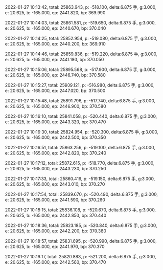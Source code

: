 2022-01-27 10:13:42, total: 25863.643, p: -518.100, delta:6.875 手, g:3.000, e: 20.625, b: -165.000, ep: 2441.820, bp: 369.990

2022-01-27 10:14:03, total: 25861.581, p: -519.650, delta:6.875 手, g:3.000, e: 20.625, b: -165.000, ep: 2440.670, bp: 370.040

2022-01-27 10:14:25, total: 25852.954, p: -519.080, delta:6.875 手, g:3.000, e: 20.625, b: -165.000, ep: 2440.200, bp: 369.910

2022-01-27 10:14:46, total: 25859.836, p: -519.220, delta:6.875 手, g:3.000, e: 20.625, b: -165.000, ep: 2441.180, bp: 370.050

2022-01-27 10:15:06, total: 25895.568, p: -517.900, delta:6.875 手, g:3.000, e: 20.625, b: -165.000, ep: 2446.740, bp: 370.580

2022-01-27 10:15:27, total: 25909.121, p: -516.980, delta:6.875 手, g:3.000, e: 20.625, b: -165.000, ep: 2447.020, bp: 370.500

2022-01-27 10:15:48, total: 25891.796, p: -517.740, delta:6.875 手, g:3.000, e: 20.625, b: -165.000, ep: 2446.900, bp: 370.580

2022-01-27 10:16:10, total: 25841.058, p: -520.440, delta:6.875 手, g:3.000, e: 20.625, b: -165.000, ep: 2443.320, bp: 370.470

2022-01-27 10:16:30, total: 25824.954, p: -520.300, delta:6.875 手, g:3.000, e: 20.625, b: -165.000, ep: 2442.500, bp: 370.350

2022-01-27 10:16:51, total: 25863.256, p: -519.100, delta:6.875 手, g:3.000, e: 20.625, b: -165.000, ep: 2442.820, bp: 370.240

2022-01-27 10:17:12, total: 25872.615, p: -518.770, delta:6.875 手, g:3.000, e: 20.625, b: -165.000, ep: 2443.230, bp: 370.250

2022-01-27 10:17:33, total: 25860.416, p: -519.150, delta:6.875 手, g:3.000, e: 20.625, b: -165.000, ep: 2443.010, bp: 370.270

2022-01-27 10:17:54, total: 25839.670, p: -520.490, delta:6.875 手, g:3.000, e: 20.625, b: -165.000, ep: 2441.590, bp: 370.260

2022-01-27 10:18:15, total: 25836.108, p: -520.670, delta:6.875 手, g:3.000, e: 20.625, b: -165.000, ep: 2442.850, bp: 370.440

2022-01-27 10:18:36, total: 25823.185, p: -520.840, delta:6.875 手, g:3.000, e: 20.625, b: -165.000, ep: 2442.200, bp: 370.380

2022-01-27 10:18:57, total: 25831.695, p: -520.990, delta:6.875 手, g:3.000, e: 20.625, b: -165.000, ep: 2441.970, bp: 370.370

2022-01-27 10:19:17, total: 25820.883, p: -521.200, delta:6.875 手, g:3.000, e: 20.625, b: -165.000, ep: 2442.560, bp: 370.470